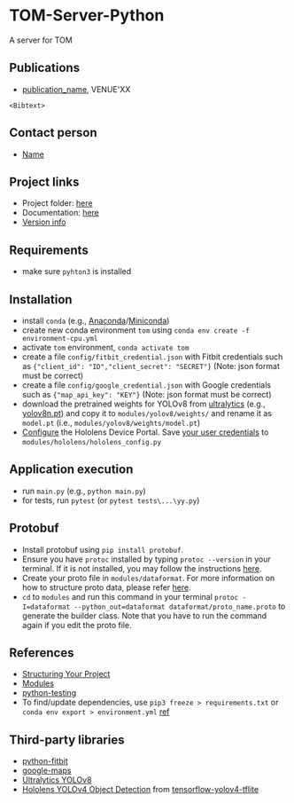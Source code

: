 # TOM-Server-Python
A server for TOM

## Publications
- [publication_name](publication_link), VENUE'XX
```
<Bibtext>

```

## Contact person
- [Name](personal_website)


## Project links
- Project folder: [here](https://drive.google.com/drive/folders/1m1x-o5gUZXmEZly4BEQ52Q4oHKShcE4W?usp=sharing)
- Documentation: [here](https://docs.google.com/document/d/1hHGNQhuB4jhhsSh3hr7fSNV9Hs2YzJCQxtxhX05q5ic/view)
- [Version info](VERSION.md)


## Requirements
- make sure `pyhton3` is installed


## Installation
- install `conda` (e.g., [Anaconda](https://docs.anaconda.com/anaconda/install/)/[Miniconda](https://docs.conda.io/en/latest/miniconda.html))
- create new conda environment `tom` using `conda env create -f environment-cpu.yml`
- activate `tom` environment, `conda activate tom`
- create a file `config/fitbit_credential.json` with Fitbit credentials such as `{"client_id": "ID","client_secret": "SECRET"}` (Note: json format must be correct) 
- create a file `config/google_credential.json` with Google credentials such as `{"map_api_key": "KEY"}` (Note: json format must be correct)
- download the pretrained weights for YOLOv8 from [ultralytics](https://github.com/ultralytics/ultralytics) (e.g., [yolov8n.pt](https://github.com/ultralytics/assets/releases/download/v0.0.0/yolov8n.pt)) and copy it to `modules/yolov8/weights/` and rename it as `model.pt` (i.e., `modules/yolov8/weights/model.pt`)
- [Configure](https://docs.microsoft.com/en-us/windows/mixed-reality/develop/platform-capabilities-and-apis/using-the-windows-device-portal) the Hololens Device Portal. Save [your user credentials](https://docs.microsoft.com/en-us/windows/mixed-reality/develop/platform-capabilities-and-apis/using-the-windows-device-portal#creating-a-username-and-password) to `modules/hololens/hololens_config.py`


## Application execution 
- run `main.py` (e.g., `python main.py`)
- for tests, run `pytest` (or `pytest tests\...\yy.py`)

## Protobuf
- Install protobuf using `pip install protobuf`.
- Ensure you have `protoc` installed by typing `protoc --version` in your terminal. If it is not installed, you may follow the instructions [here](https://github.com/protocolbuffers/protobuf#protocol-compiler-installation).
- Create your proto file in `modules/dataformat`. For more information on how to structure proto data, please refer [here](https://protobuf.dev/getting-started/pythontutorial/).
- `cd` to `modules` and run this command in your terminal `protoc -I=dataformat --python_out=dataformat dataformat/proto_name.proto` to generate the builder class. Note that you have to run the command again if you edit the proto file.

## References
- [Structuring Your Project](https://docs.python-guide.org/writing/structure/)
- [Modules](https://docs.python.org/3/tutorial/modules.html#packages)
- [python-testing](https://realpython.com/python-testing/)
- To find/update dependencies, use `pip3 freeze > requirements.txt` or `conda env export > environment.yml` [ref](https://stackoverflow.com/questions/31684375/automatically-create-requirements-txt)


## Third-party libraries
- [python-fitbit](https://github.com/orcasgit/python-fitbit)
- [google-maps](https://developers.google.com/maps/documentation/maps-static/start)
- [Ultralytics YOLOv8](https://github.com/ultralytics/ultralytics)
- [Hololens YOLOv4 Object Detection](https://github.com/Interactions-HSG/21-MT-JanickSpirig-HoloLens-ObjectDetection) from [tensorflow-yolov4-tflite](https://github.com/theAIGuysCode/tensorflow-yolov4-tflite)

